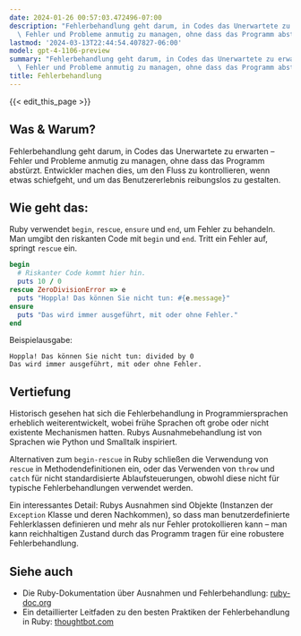 ```yaml
---
date: 2024-01-26 00:57:03.472496-07:00
description: "Fehlerbehandlung geht darum, in Codes das Unerwartete zu erwarten \u2013\
  \ Fehler und Probleme anmutig zu managen, ohne dass das Programm abst\xFCrzt. Entwickler\u2026"
lastmod: '2024-03-13T22:44:54.407827-06:00'
model: gpt-4-1106-preview
summary: "Fehlerbehandlung geht darum, in Codes das Unerwartete zu erwarten \u2013\
  \ Fehler und Probleme anmutig zu managen, ohne dass das Programm abst\xFCrzt. Entwickler\u2026"
title: Fehlerbehandlung
---
```


{{< edit_this_page >}}

## Was & Warum?

Fehlerbehandlung geht darum, in Codes das Unerwartete zu erwarten – Fehler und Probleme anmutig zu managen, ohne dass das Programm abstürzt. Entwickler machen dies, um den Fluss zu kontrollieren, wenn etwas schiefgeht, und um das Benutzererlebnis reibungslos zu gestalten.

## Wie geht das:

Ruby verwendet `begin`, `rescue`, `ensure` und `end`, um Fehler zu behandeln. Man umgibt den riskanten Code mit `begin` und `end`. Tritt ein Fehler auf, springt `rescue` ein.

```Ruby
begin
  # Riskanter Code kommt hier hin.
  puts 10 / 0
rescue ZeroDivisionError => e
  puts "Hoppla! Das können Sie nicht tun: #{e.message}"
ensure
  puts "Das wird immer ausgeführt, mit oder ohne Fehler."
end
```

Beispielausgabe:
```
Hoppla! Das können Sie nicht tun: divided by 0
Das wird immer ausgeführt, mit oder ohne Fehler.
```

## Vertiefung

Historisch gesehen hat sich die Fehlerbehandlung in Programmiersprachen erheblich weiterentwickelt, wobei frühe Sprachen oft grobe oder nicht existente Mechanismen hatten. Rubys Ausnahmebehandlung ist von Sprachen wie Python und Smalltalk inspiriert.

Alternativen zum `begin-rescue` in Ruby schließen die Verwendung von `rescue` in Methodendefinitionen ein, oder das Verwenden von `throw` und `catch` für nicht standardisierte Ablaufsteuerungen, obwohl diese nicht für typische Fehlerbehandlungen verwendet werden.

Ein interessantes Detail: Rubys Ausnahmen sind Objekte (Instanzen der `Exception` Klasse und deren Nachkommen), so dass man benutzerdefinierte Fehlerklassen definieren und mehr als nur Fehler protokollieren kann – man kann reichhaltigen Zustand durch das Programm tragen für eine robustere Fehlerbehandlung.

## Siehe auch

- Die Ruby-Dokumentation über Ausnahmen und Fehlerbehandlung: [ruby-doc.org](https://ruby-doc.org/core-3.1.0/doc/syntax/exceptions_rdoc.html)
- Ein detaillierter Leitfaden zu den besten Praktiken der Fehlerbehandlung in Ruby: [thoughtbot.com](https://thoughtbot.com/blog/rescue-standarderror-not-exception)
